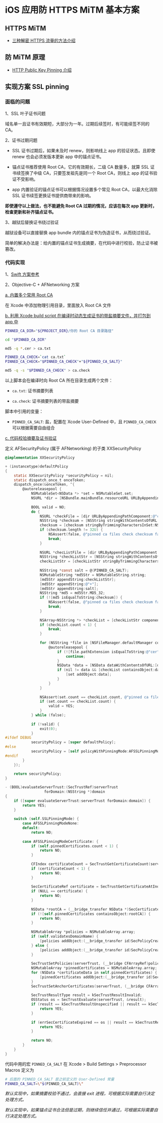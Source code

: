 # iOS 应用防 HTTPS MiTM 基本方案


## HTTPS MiTM

* [三种解密 HTTPS 流量的方法介绍](https://imququ.com/post/how-to-decrypt-https.html)


## 防 MiTM 原理

* [HTTP Public Key Pinning 介绍](https://imququ.com/post/http-public-key-pinning.html)


## 实现方案 SSL pinning

### 面临的问题

1、SSL 叶子证书问题

域名单一且证书有效期短，大部分为一年。过期后续签时，有可能续签不同的 CA。

2、证书过期问题

* SSL 证书过期后，如果未及时 renew，则影响线上 app 的验证状态。且即使 renew 也会必须发版本更新 app 中的锚点证书。

* 锚点证书推荐使用 Root CA，它的有效期长，二级 CA 数量多，就算 SSL 证书续签换了中级 CA，只要签发祖先是同一个 Root CA，则线上 app 的证书验证不受影响。

* app 内置验证的锚点证书可以根据情况设置多个常见 Root CA，以最大化消除 SSL 证书续签更换证书提供商带来的影响。

**即使遵守以上做法，也不能避免 Root CA 过期的情况，应该在每次 app 更新时，检查更新和补齐锚点证书。**


3、越狱后替换证书绕过验证

越狱设备可以直接替换 app bundle 内的锚点证书为伪造证书，从而绕过验证。

简单的解决办法是：给内置的锚点证书生成摘要，在代码中进行校验，防止证书被篡改。


### 代码实现

1、[Swift 方案参考](https://medium.com/@kennethpoon/lets-write-swift-code-to-intercept-ssl-pinning-https-requests-12446303cc9d)


2、Objective-C + AFNetworking 方案

[a. 内置多个常用 Root CA]()

在 Xcode 中添加物理引用目录，里面放入 Root CA 文件

[b. 利用 Xcode build script 在编译时动态生成证书的带盐摘要文件，并打包到 app 中]()

```bash
PINNED_CA_DIR="${PROJECT_DIR}/你的 Root CA 目录路径"

cd "$PINNED_CA_DIR"

md5 -q *.cer > ca.txt

PINNED_CA_CHECK=`cat ca.txt`
PINNED_CA_CHECK="$PINNED_CA_CHECK"+"${PINNED_CA_SALT}"

md5 -q -s "$PINNED_CA_CHECK" > ca.check

```

以上脚本会在编译时向 Root CA 所在目录生成两个文件：

* `ca.txt`: 证书摘要列表

* `ca.check`: 证书摘要列表的带盐摘要
  

脚本中引用的变量：

* `PINNED_CA_SALT`: 盐，配置在 Xcode User-Defined 中，且 `PINNED_CA_CHECK` 可以根据需要自由组合


[c. 代码校验摘要及证书验证]()

定义 AFSecurityPolicy (属于 AFNetworking) 的子类 XXSecurityPolicy

```objective-c
@implementation XXSecurityPolicy

+ (instancetype)defaultPolicy
{    
    static XXSecurityPolicy *securityPolicy = nil;
    static dispatch_once_t onceToken;
    dispatch_once(&onceToken, ^{
        @autoreleasepool {
            NSMutableSet<NSData *> *set = NSMutableSet.set;
            NSURL *dir = [NSBundle.mainBundle.resourceURL URLByAppendingPathComponent:@"Root CA 所在目录" isDirectory:YES];
            
            BOOL valid = NO;
            do {
                NSURL *checkFile = [dir URLByAppendingPathComponent:@"ca.check"];
                NSString *checksum = [NSString stringWithContentsOfURL:checkFile encoding:NSUTF8StringEncoding error:NULL];
                checksum = [checksum stringByTrimmingCharactersInSet:NSCharacterSet.whitespaceAndNewlineCharacterSet];
                if (checksum.length != 32U) {
                    NSAssert(false, @"pinned ca files check checksum failed.");
                    break;
                }
                
                NSURL *checListFile = [dir URLByAppendingPathComponent:@"ca.txt"];
                NSString *checkListStr = [NSString stringWithContentsOfURL:checListFile encoding:NSUTF8StringEncoding error:NULL];
                checkListStr = [checkListStr stringByTrimmingCharactersInSet:NSCharacterSet.whitespaceAndNewlineCharacterSet];
                
                NSString *const salt = @(PINNED_CA_SALT);
                NSMutableString *md5Str = NSMutableString.string;
                [md5Str appendString:checkListStr];
                [md5Str appendString:@"+"];
                [md5Str appendString:salt];
                NSString *md5 = md5Str.MD5_32;
                if (![md5 isEqualToString:checksum]) {
                    NSAssert(false, @"pinned ca files check checksum failed.");
                    break;
                }
                
                NSArray<NSString *> *checkList = [checkListStr componentsSeparatedByString:@"\n"];
                if (checkList.count < 1) {
                    break;
                }
                
                for (NSString *file in [NSFileManager.defaultManager contentsOfDirectoryAtPath:dir.path error:NULL]) {
                    @autoreleasepool {
                        if (![file.pathExtension isEqualToString:@"cer"]) {
                            continue;
                        }
                        NSData *data = [NSData dataWithContentsOfURL:[dir URLByAppendingPathComponent:file] options:NSDataReadingUncached|NSDataReadingMappedAlways error:NULL];
                        if (nil != data && [checkList containsObject:data.MD5String ?: @""]) {
                            [set addObject:data];
                        }
                    }
                }
                
                NSAssert(set.count == checkList.count, @"pinned ca files check checksum failed.");
                if (set.count == checkList.count) {
                    valid = YES;
                }
            } while (false);
            
            if (!valid) {
                exit(0);
            }
#ifdef DEBUG
            securityPolicy = [super defaultPolicy];
#else
            securityPolicy = [self policyWithPinningMode:AFSSLPinningModeCertificate withPinnedCertificates:set];
#endif
        }
    });
    
    return securityPolicy;
}

- (BOOL)evaluateServerTrust:(SecTrustRef)serverTrust
                  forDomain:(NSString *)domain
{
    if ([super evaluateServerTrust:serverTrust forDomain:domain]) {
        return YES;
    }
    
    switch (self.SSLPinningMode) {
        case AFSSLPinningModeNone:
        default:
            return NO;
            
        case AFSSLPinningModeCertificate: {
            if (self.pinnedCertificates.count < 1) {
                return NO;
            }
            
            CFIndex certificateCount = SecTrustGetCertificateCount(serverTrust);
            if (certificateCount < 1) {
                return NO;
            }
            
            SecCertificateRef certificate = SecTrustGetCertificateAtIndex(serverTrust, certificateCount - 1);
            if (NULL == certificate) {
                return NO;
            }
            
            NSData *rootCA = (__bridge_transfer NSData *)SecCertificateCopyData(certificate);
            if (![self.pinnedCertificates containsObject:rootCA]) {
                return NO;
            }
            
            NSMutableArray *policies = NSMutableArray.array;
            if (self.validatesDomainName) {
                [policies addObject:(__bridge_transfer id)SecPolicyCreateSSL(true, (__bridge CFStringRef)domain)];
            } else {
                [policies addObject:(__bridge_transfer id)SecPolicyCreateBasicX509()];
            }
            
            SecTrustSetPolicies(serverTrust, (__bridge CFArrayRef)policies);
            NSMutableArray *pinnedCertificates = NSMutableArray.array;
            for (NSData *certificateData in self.pinnedCertificates) {
                [pinnedCertificates addObject:(__bridge_transfer id)SecCertificateCreateWithData(NULL, (__bridge CFDataRef)certificateData)];
            }
            SecTrustSetAnchorCertificates(serverTrust, (__bridge CFArrayRef)pinnedCertificates);
            
            SecTrustResultType result = kSecTrustResultInvalid;
            OSStatus os = SecTrustEvaluate(serverTrust, &result);
            if (result == kSecTrustResultUnspecified || result == kSecTrustResultProceed) {
                return YES;
            }
            
            if (errSecCertificateExpired == os || result == kSecTrustResultRecoverableTrustFailure) {
                return YES;
            }
            
            return NO;
        }
    }
}

```

代码中用的宏 `PINNED_CA_SALT` 在 Xcode > Build Settings > Preprocessor Macros 定义为

```bash
# 后面的 PINNED_CA_SALT 是之前定义的 User-Defined 常量
PINNED_CA_SALT=\"$(PINNED_CA_SALT)\"
```

*默认实现中，如果摘要校验不通过，会直接 exit 进程，可根据实际需要自行决定处理方式。*

*默认实现中，如果锚点证书合法但是过期，则继续信任并通过，可根据实际需要自行决定处理方式。*
